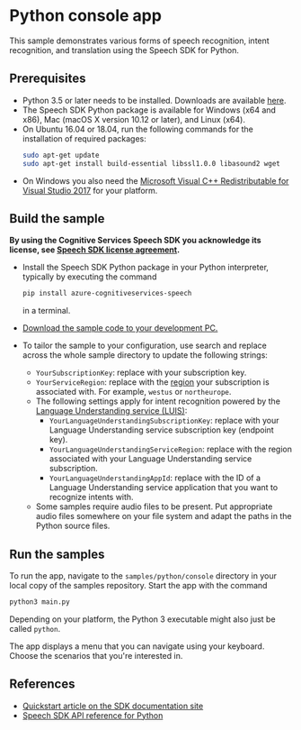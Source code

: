 # Python console app

This sample demonstrates various forms of speech recognition, intent recognition, and translation using the Speech SDK for Python.

## Prerequisites

* Python 3.5 or later needs to be installed. Downloads are available [here](https://www.python.org/downloads/).
* The Speech SDK Python package is available for Windows (x64 and x86), Mac (macOS X version 10.12 or later), and Linux (x64).
* On Ubuntu 16.04 or 18.04, run the following commands for the installation of required packages:
  ```sh
  sudo apt-get update
  sudo apt-get install build-essential libssl1.0.0 libasound2 wget
  ```
* On Windows you also need the [Microsoft Visual C++ Redistributable for Visual Studio 2017](https://support.microsoft.com/help/2977003/the-latest-supported-visual-c-downloads) for your platform.


## Build the sample

**By using the Cognitive Services Speech SDK you acknowledge its license, see [Speech SDK license agreement](https://aka.ms/csspeech/license201809).**

* Install the Speech SDK Python package in your Python interpreter, typically by executing the command
  ```sh
  pip install azure-cognitiveservices-speech
  ```
  in a terminal.
* [Download the sample code to your development PC.](../../README.md#get-the-samples)
* To tailor the sample to your configuration, use search and replace across the whole sample directory to update the following strings:

  * `YourSubscriptionKey`: replace with your subscription key.
  * `YourServiceRegion`: replace with the [region](https://aka.ms/csspeech/region) your subscription is associated with.
    For example, `westus` or `northeurope`.
  * The following settings apply for intent recognition powered by the [Language Understanding service (LUIS)](https://aka.ms/csspeech/luisdocs):
    * `YourLanguageUnderstandingSubscriptionKey`: replace with your Language Understanding service subscription key (endpoint key).
    * `YourLanguageUnderstandingServiceRegion`: replace with the region associated with your Language Understanding service subscription.
    * `YourLanguageUnderstandingAppId`: replace with the ID of a Language Understanding service application that you want to recognize intents with.
  * Some samples require audio files to be present. Put appropriate audio files somewhere on your file system and adapt the paths in the Python source files.

## Run the samples

To run the app, navigate to the `samples/python/console` directory in your local copy of the samples repository.
Start the app with the command

```sh
python3 main.py
```

Depending on your platform, the Python 3 executable might also just be called `python`.

The app displays a menu that you can navigate using your keyboard.
Choose the scenarios that you're interested in.

## References

* [Quickstart article on the SDK documentation site](https://docs.microsoft.com/azure/cognitive-services/speech-service/quickstart-python)
* [Speech SDK API reference for Python](https://aka.ms/csspeech/pythonref)

